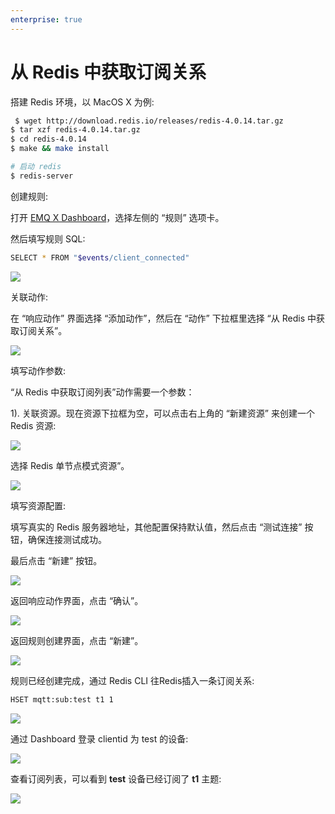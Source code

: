 ```yaml
---
enterprise: true
---
```

# 从 Redis 中获取订阅关系

搭建 Redis 环境，以 MacOS X 为例:

```bash
 $ wget http://download.redis.io/releases/redis-4.0.14.tar.gz
$ tar xzf redis-4.0.14.tar.gz
$ cd redis-4.0.14
$ make && make install

# 启动 redis
$ redis-server
```

创建规则:

打开 [EMQ X Dashboard](http://127.0.0.1:18083/#/rules)，选择左侧的 “规则” 选项卡。

然后填写规则 SQL:

```bash
SELECT * FROM "$events/client_connected"
```

![](./assets/rule-engine/redis_sub_1.png)

关联动作:

在 “响应动作” 界面选择 “添加动作”，然后在 “动作” 下拉框里选择 “从 Redis 中获取订阅关系”。

![](./assets/rule-engine/redis_sub_2.png)

填写动作参数:

“从 Redis 中获取订阅列表”动作需要一个参数：

1). 关联资源。现在资源下拉框为空，可以点击右上角的 “新建资源” 来创建一个 Redis 资源:

![](./assets/rule-engine/redis_sub_3.png)

选择 Redis 单节点模式资源”。

![](./assets/rule-engine/offline_msg_4.png)

填写资源配置:

   填写真实的 Redis 服务器地址，其他配置保持默认值，然后点击 “测试连接” 按钮，确保连接测试成功。

最后点击 “新建” 按钮。

![](./assets/rule-engine/redis_sub_5.png)

返回响应动作界面，点击 “确认”。

![](./assets/rule-engine/redis_sub_6.png)

返回规则创建界面，点击 “新建”。

![](./assets/rule-engine/redis_sub_7.png)

规则已经创建完成，通过 Redis CLI 往Redis插入一条订阅关系:

```bash
HSET mqtt:sub:test t1 1
```

![](./assets/rule-engine/redis_sub_8.png)

通过 Dashboard  登录 clientid 为 test 的设备:

![](./assets/rule-engine/redis_sub_9.png)

查看订阅列表，可以看到 **test** 设备已经订阅了 **t1** 主题:

![](./assets/rule-engine/redis_sub_10.png)

